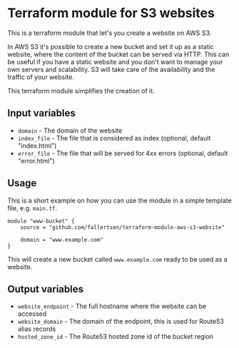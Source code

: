Terraform module for S3 websites
================================

This is a terraform module that let's you create a website on AWS S3.

In AWS S3 it's possible to create a new bucket and set it up as a static
website, where the content of the bucket can be served via HTTP.
This can be useful if you have a static website and you don't want to manage
your own servers and scalability. S3 will take care of the availability and the
traffic of your website.

This terraform module simplifies the creation of it.

Input variables
---------------

- `domain` - The domain of the website
- `index_file` - The file that is considered as index (optional, default "index.html")
- `error_file` - The file that will be served for 4xx errors (optional, default "error.html")

Usage
-----

This is a short example on how you can use the module in a simple template file,
e.g. `main.tf`.

```
module "www-bucket" {
    source = "github.com/fallertsen/terraform-module-aws-s3-website"

    domain = "www.example.com"
}
```

This will create a new bucket called `www.example.com` ready to be used as a
website.

Output variables
----------------

- `website_endpoint` - The full hostname where the website can be accessed
- `website_domain` - The domain of the endpoint, this is used for Route53 alias records
- `hosted_zone_id` - The Route53 hosted zone id of the bucket region
